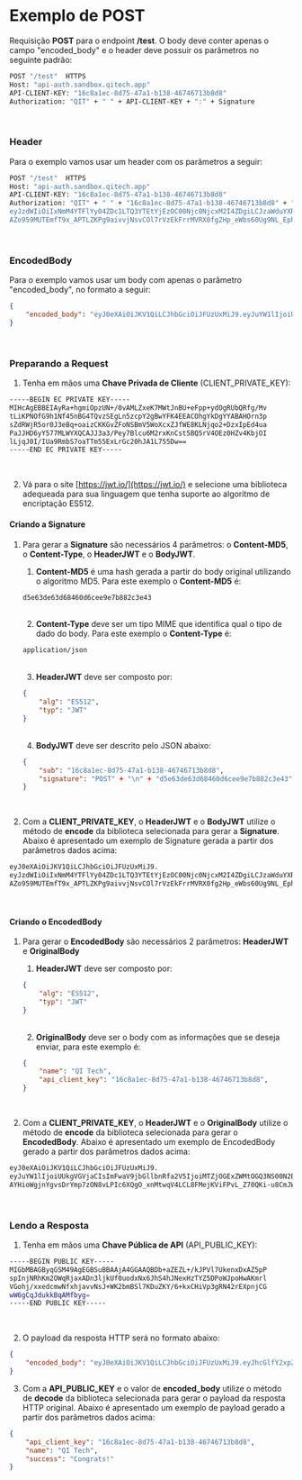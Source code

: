 # Exemplo de POST

Requisição **POST** para o endpoint **/test**. O body deve conter apenas
o campo "encoded_body" e o header deve possuir os parâmetros no seguinte
padrão:

```bash
POST "/test"  HTTPS
Host: "api-auth.sandbox.qitech.app"
API-CLIENT-KEY: "16c8a1ec-8d75-47a1-b138-46746713b8d8"
Authorization: "QIT" + " " + API-CLIENT-KEY + ":" + Signature
```
<br>

### Header
Para o exemplo vamos usar um header com os parâmetros a seguir:

```bash
POST "/test"  HTTPS
Host: "api-auth.sandbox.qitech.app"
API-CLIENT-KEY: "16c8a1ec-8d75-47a1-b138-46746713b8d8"
Authorization: "QIT" + " " + "16c8a1ec-8d75-47a1-b138-46746713b8d8" + ":" + "eyJ0eXAiOiJKV1QiLCJhbGciOiJFUzUxMiJ9.
eyJzdWIiOiIxNmM4YTFlYy04ZDc1LTQ3YTEtYjEzOC00Njc0NjcxM2I4ZDgiLCJzaWduYXR1cmUiOiJQT1NUXG5kNWU2M2RlNjNkNjg0NjBkNmNlZTllN2I4ODJjM2U0M1xuYXBwbGljYXRpb24vanNvblxuV2VkLCAxNiBPY3QgMjAxOSAxNDo1MTo0NSBHTVRcbi90ZXN0In0.
AZo959MUTEmfT9x_APTLZKPg9aivvjNsvCOl7rVzEkFrrMVRX0fg2Hp_eWbs60Ug9NL_EphRpNwZU9v-czyV_BmUAMBI8uJQAPd7_xACEeRjhi6QzFKuWUqk_xMzB70s7CSwGgHpeXh0OFeupHFTbwAkRkLuNAYluP0ZbT4vFrRKrdhR"
```
<br>

### EncodedBody
Para o exemplo vamos usar um body com apenas o parâmetro "encoded_body",
no formato a seguir:
```json
{
    "encoded_body": "eyJ0eXAiOiJKV1QiLCJhbGciOiJFUzUxMiJ9.eyJuYW1lIjoiUUkgVGVjaCIsImFwaV9jbGllbnRfa2V5IjoiMTZjOGExZWMtOGQ3NS00N2ExLWIxMzgtNDY3NDY3MTNiOGQ4In0.AYHioWgjnYgvsDrYmp7zON8vLPIc6XQgO_xnMtwqV4LCL8FMejKViFPvL_Z70QKi-u8CmJW68YoQbxvDRoDAbNUOABSIHUxDXcldZk2l8_yL17yMy2hMS-mHRVutd7_-yMkhsEnYEYemEOWsGRsO3T3yey2rSX1_t7IK47ACPvpaE7Qs"
}
```
<br>

### Preparando a Request

1. Tenha em mãos uma **Chave Privada de Cliente** (CLIENT_PRIVATE_KEY):
```bash
-----BEGIN EC PRIVATE KEY-----
MIHcAgEBBEIAyRa+hgmiOpzUN+/0vAMLZxeK7MWtJnBU+eFpp+ydOgRUbQRfg/Mv
tLiKPNOfG9h1Nf45nBG4TQvzSEgLn5zcpY2gBwYFK4EEACOhgYkDgYYABAHOrn3p
sZdRWjR5or0J3eBq+oaizCKKGvZFoNSBmV5WoXcxZJfWE8KLNjqo2+DzxIpEd4ua
PaJJHD6yY577MLWYXQCAJJ3a3/Pey7Blcu6M2rxKnCst5BQ5rV4OEz0HZv4KbjOI
lLjqJ0I/IUa9RmbS7oaTTm55ExLrGc20hJA1L755Dw==
-----END EC PRIVATE KEY-----
```
<br>

2. Vá para o site [https://jwt.io/](https://jwt.io/) e selecione uma
   biblioteca adequeada para sua linguagem que tenha suporte ao
   algoritmo de encriptação ES512.

#### Criando a Signature

1. Para gerar a **Signature** são necessários 4 parâmetros: o
   **Content-MD5**, o **Content-Type**, o **HeaderJWT** e o **BodyJWT**.
    
   1.  **Content-MD5** é uma hash gerada a partir do body original
       utilizando o algoritmo MD5. Para este exemplo o **Content-MD5** é:
    ```bash
    d5e63de63d68460d6cee9e7b882c3e43
    ```
    <br>
   
   2.  **Content-Type** deve ser um tipo MIME que identifica qual o tipo
       de dado do body. Para este exemplo o **Content-Type** é:
    ```bash
    application/json
    ```
    <br>
    
    3. **HeaderJWT** deve ser composto por:
    ```json
    {
        "alg": "ES512",
        "typ": "JWT"
    }
    ```
    <br>

    4. **BodyJWT** deve ser descrito pelo JSON abaixo:
    ```json
    {
        "sub": "16c8a1ec-8d75-47a1-b138-46746713b8d8",
        "signature": "POST" + "\n" + "d5e63de63d68460d6cee9e7b882c3e43" + "\n" + "application/json" + "\n" + "Wed, 16 Oct 2019 14:51:45 GMT" + "\n" + "/test"
    }
    ```
    <br>

2. Com a **CLIENT_PRIVATE_KEY**, o **HeaderJWT** e o **BodyJWT** utilize
   o método de **encode** da biblioteca selecionada para gerar a
   **Signature**. Abaixo é apresentado um exemplo de Signature gerada a
   partir dos parâmetros dados acima:
```bash
eyJ0eXAiOiJKV1QiLCJhbGciOiJFUzUxMiJ9.
eyJzdWIiOiIxNmM4YTFlYy04ZDc1LTQ3YTEtYjEzOC00Njc0NjcxM2I4ZDgiLCJzaWduYXR1cmUiOiJQT1NUXG5kNWU2M2RlNjNkNjg0NjBkNmNlZTllN2I4ODJjM2U0M1xuYXBwbGljYXRpb24vanNvblxuV2VkLCAxNiBPY3QgMjAxOSAxNDo1MTo0NSBHTVRcbi90ZXN0In0.
AZo959MUTEmfT9x_APTLZKPg9aivvjNsvCOl7rVzEkFrrMVRX0fg2Hp_eWbs60Ug9NL_EphRpNwZU9v-czyV_BmUAMBI8uJQAPd7_xACEeRjhi6QzFKuWUqk_xMzB70s7CSwGgHpeXh0OFeupHFTbwAkRkLuNAYluP0ZbT4vFrRKrdhR
```
<br>

#### Criando o EncodedBody

1. Para gerar o **EncodedBody** são necessários 2 parâmetros:
   **HeaderJWT** e **OriginalBody**

    1. **HeaderJWT** deve ser composto por:
    ```json
    {
        "alg": "ES512",
        "typ": "JWT"
    }
    ```
    <br>

   2.  **OriginalBody** deve ser o body com as informações que se deseja
       enviar, para este exemplo é:
    ```json
    {
        "name": "QI Tech",
        "api_client_key": "16c8a1ec-8d75-47a1-b138-46746713b8d8",
    }
    ```
    <br>

2. Com a **CLIENT_PRIVATE_KEY**, o **HeaderJWT** e o **OriginalBody** utilize
   o método de **encode** da biblioteca selecionada para gerar o
   **EncodedBody**. Abaixo é apresentado um exemplo de EncodedBody gerado a
   partir dos parâmetros dados acima:
```bash
eyJ0eXAiOiJKV1QiLCJhbGciOiJFUzUxMiJ9.
eyJuYW1lIjoiUUkgVGVjaCIsImFwaV9jbGllbnRfa2V5IjoiMTZjOGExZWMtOGQ3NS00N2ExLWIxMzgtNDY3NDY3MTNiOGQ4In0.
AYHioWgjnYgvsDrYmp7zON8vLPIc6XQgO_xnMtwqV4LCL8FMejKViFPvL_Z70QKi-u8CmJW68YoQbxvDRoDAbNUOABSIHUxDXcldZk2l8_yL17yMy2hMS-mHRVutd7_-yMkhsEnYEYemEOWsGRsO3T3yey2rSX1_t7IK47ACPvpaE7Qs
```
<br>

### Lendo a Resposta

1. Tenha em mãos uma **Chave Pública de API** (API_PUBLIC_KEY):
```bash
-----BEGIN PUBLIC KEY-----
MIGbMBAGByqGSM49AgEGBSuBBAAjA4GGAAQBDb+aZEZL+/kJPVl7UkenxDxAZ5pP
spInjNRhKm2OWqRjaxADn3ljkUf0uodxNx6JhS4hJNexHzTYZ5DPoWJpoHwAKmrl
VGohj/xxedcmwNfxhjavvNsJ+WK2bmBSl7KDuZKY/6+kxCHiVp3gRN42rEXpnjCG
wW6gCqJdukkBqAMfbyg=
-----END PUBLIC KEY-----
```
<br>

2. O payload da resposta HTTP será no formato abaixo:
```json
{
    "encoded_body": "eyJ0eXAiOiJKV1QiLCJhbGciOiJFUzUxMiJ9.eyJhcGlfY2xpZW50X2tleSI6IjE2YzhhMWVjLThkNzUtNDdhMS1iMTM4LTQ2NzQ2NzEzYjhkOCIsIm5hbWUiOiJRSSBUZWNoIiwic3VjY2VzcyI6IkNvbmdyYXRzISJ9.AfunfN06D38WuOPsUVhTvi19-00Jpd6Z_E7KV-Zh05nfgG55BEXQW878zwVilAmyUR8F6N9hRiAmL0djEuSahXhUAZ-bYVDbZvVb-bzYrakYEjc9gLTBE_Sk2H0NgrXCFusq9BIImEyNHwzb3aiQvDB-igcLBKEzOdIkqbfqu3lzIs_W"
}
```

3. Com a **API_PUBLIC_KEY** e o valor de **encoded_body** utilize o
   método de **decode** da biblioteca selecionada para gerar o payload
   da resposta HTTP original. Abaixo é apresentado um exemplo de payload
   gerado a partir dos parâmetros dados acima:
```json
{
    "api_client_key": "16c8a1ec-8d75-47a1-b138-46746713b8d8",
    "name": "QI Tech",
    "success": "Congrats!"
}
```